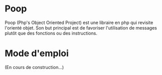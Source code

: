 # Poop
Poop (Php's Object Oriented Project) est une libraire en php qui revisite l'orienté objet. Son but principal est de favoriser l'utilisation de messages plutôt que des fonctions ou des instructions.

# Mode d'emploi
(En cours de construction...)
